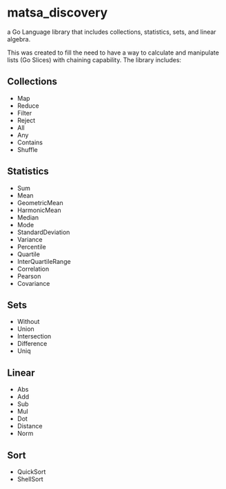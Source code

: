 # matsa_discovery
a Go Language library that includes collections, statistics, sets, and linear algebra.

This was created to fill the need to have a way to calculate and manipulate lists (Go Slices) with chaining capability. The library includes:

<h2>Collections</h2>
<ul>
<li>Map</li>
<li>Reduce</li>
<li>Filter</li>
<li>Reject</li>
<li>All</li>
<li>Any</li>
<li>Contains</li>
<li>Shuffle</li>
</ul>

<h2>Statistics</h2>
<ul>
<li>Sum</li>
<li>Mean</li>
<li>GeometricMean</li>
<li>HarmonicMean</li>
<li>Median</li>
<li>Mode</li>
<li>StandardDeviation</li>
<li>Variance</li>
<li>Percentile</li>
<li>Quartile</li>
<li>InterQuartileRange</li>
<li>Correlation</li>
<li>Pearson</li>
<li>Covariance</li>
</ul>

<h2>Sets</h2>
<ul>
<li>Without</li>
<li>Union</li>
<li>Intersection</li>
<li>Difference</li>
<li>Uniq</li>
</ul>

<h2>Linear</h2>
<ul>
<li>Abs</li>
<li>Add</li>
<li>Sub</li>
<li>Mul</li>
<li>Dot</li>
<li>Distance</li>
<li>Norm</li>
</ul>

<h2>Sort</h2>
<ul>
<li>QuickSort</li>
<li>ShellSort</li>
</ul>
